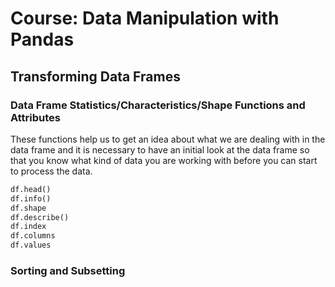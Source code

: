 # Course: Data Manipulation with Pandas

## Transforming Data Frames

### Data Frame Statistics/Characteristics/Shape Functions and Attributes 

These functions help us to get an idea about what we are dealing with in the data frame and it is necessary to have an initial look at the data frame so that you know what kind of data you are working with before you can start to process the data.

```python
df.head()
df.info()
df.shape
df.describe()
df.index
df.columns
df.values
```

### Sorting and Subsetting

